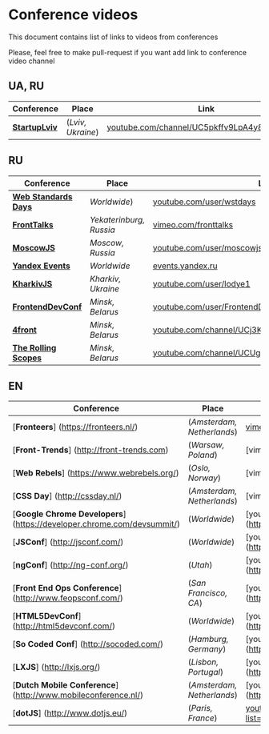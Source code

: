 # Conference videos

This document contains list of links to videos from conferences

Please, feel free to make pull-request if you want add link to conference video channel

## UA, RU

Conference                       | Place                               | Link
-----------------------------------|----------------------------------|-------------------------------------------------
[__StartupLviv__](http://startup.lviv.ua/)  |  (_Lviv, Ukraine_)  |  [youtube.com/channel/UC5pkffv9LpA4y8wppOtjzOg](https://www.youtube.com/channel/UC5pkffv9LpA4y8wppOtjzOg)

## RU

Conference                       | Place                               | Link
-----------------------------------|----------------------------------|-------------------------------------------------
[__Web Standards Days__](http://webstandardsdays.ru/)  |  _Worldwide_)  |  [youtube.com/user/wstdays](https://www.youtube.com/user/wstdays)  |  [vimeo.com/channels/wstdays](https://vimeo.com/channels/wstdays)    
[__FrontTalks__](http://fronttalks.ru/)  |  _Yekaterinburg, Russia_  |  [vimeo.com/fronttalks](https://vimeo.com/fronttalks)
[__MoscowJS__](http://www.moscowjs.ru/)  |  _Moscow, Russia_  |  [youtube.com/user/moscowjs](https://www.youtube.com/user/moscowjs)
[__Yandex Events__](https://events.yandex.ru/)  |  _Worldwide_  |  [events.yandex.ru](https://events.yandex.ru/)
[__KharkivJS__](https://twitter.com/KharkivJS)  |  _Kharkiv, Ukraine_  |  [youtube.com/user/lodye1](https://www.youtube.com/user/lodye1)
[__FrontendDevConf__](http://fdconf.by/)  |  _Minsk, Belarus_  |  [youtube.com/user/FrontendDevConf](https://www.youtube.com/user/FrontendDevConf)
[__4front__](https://twitter.com/4frontby)  |  _Minsk, Belarus_  |  [youtube.com/channel/UCj3KH8jxwcT5zOrByWmNXhA/feed](https://www.youtube.com/channel/UCj3KH8jxwcT5zOrByWmNXhA)
[__The Rolling Scopes__](http://rollingscopes.com/)  |  _Minsk, Belarus_  |  [youtube.com/channel/UCUgmHbk1rTFaf4GGKQ1OXfQ](https://www.youtube.com/channel/UCUgmHbk1rTFaf4GGKQ1OXfQ)

## EN

Conference                       | Place                               | Link
-----------------------------------|----------------------------------|-------------------------------------------------
[__Fronteers__] (https://fronteers.nl/)  |  (_Amsterdam, Netherlands_)  |  [vimeo.com/fronteers](https://vimeo.com/fronteers)
[__Front-Trends__] (http://front-trends.com)  |  (_Warsaw, Poland_)  |  [vimeo.com/fronttrends] (https://vimeo.com/fronttrends)
[__Web Rebels__] (https://www.webrebels.org/)  |  (_Oslo, Norway_)  |  [vimeo.com/webrebels] (https://vimeo.com/webrebels)
[__CSS Day__] (http://cssday.nl/)  |  (_Amsterdam, Netherlands_)  |  [vimeo.com/channels/cssday] (https://vimeo.com/channels/cssday)
[__Google Chrome Developers__] (https://developer.chrome.com/devsummit/)  |  (_Worldwide_)  |  [youtube.com/channel/UCnUYZLuoy1rq1aVMwx4aTzw] (https://www.youtube.com/channel/UCnUYZLuoy1rq1aVMwx4aTzw)
[__JSConf__] (http://jsconf.com/)  |  (_Worldwide_)  |  [youtube.com/channel/UCzoVCacndDCfGDf41P-z0iA] (https://www.youtube.com/channel/UCzoVCacndDCfGDf41P-z0iA)
[__ngConf__] (http://ng-conf.org/)  |  (_Utah_)  |  [youtube.com/channel/UCm9iiIfgmVODUJxINecHQkA] (https://www.youtube.com/channel/UCm9iiIfgmVODUJxINecHQkA)
[__Front End Ops Conference__] (http://www.feopsconf.com/)  |  (_San Francisco, CA_)  |  [youtube.com/user/frontendopsconf] (https://www.youtube.com/user/frontendopsconf)
[__HTML5DevConf__] (http://html5devconf.com/)  |  (_Worldwide_)  |  [youtube.com/user/HTML5DevConf/] (https://www.youtube.com/user/HTML5DevConf/)
[__So Coded Conf__] (http://socoded.com/)  |  (_Hamburg, Germany_)  |  [youtube.com/channel/UCTC5rv8LYoXrgXkjTqEkNHg] (https://www.youtube.com/channel/UCTC5rv8LYoXrgXkjTqEkNHg)
[__LXJS__] (http://lxjs.org/)  |  (_Lisbon, Portugal_)  |  [youtube.com/channel/UC_h7rQVoZkfgh1stTd2GB5w] (https://www.youtube.com/channel/UC_h7rQVoZkfgh1stTd2GB5w)
[__Dutch Mobile Conference__] (http://www.mobileconference.nl/)  |  (_Amsterdam, Netherlands_)  |  [youtube.com/channel/UCtkBykd9861oqD4syz6bz2Q] (https://www.youtube.com/channel/UCtkBykd9861oqD4syz6bz2Q)
[__dotJS__] (http://www.dotjs.eu/)  |  (_Paris, France_)  |  [youtube.com/playlist?list=PLMW8Xq7bXrG486Mh95hKjiXRdci60zUlL](https://www.youtube.com/playlist?list=PLMW8Xq7bXrG486Mh95hKjiXRdci60zUlL)
